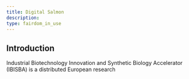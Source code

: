 ```yaml
---
title: Digital Salmon
description: 
type: fairdom_in_use
---
```


## Introduction
Industrial Biotechnology Innovation and Synthetic Biology Accelerator (IBISBA) is a distributed European research 